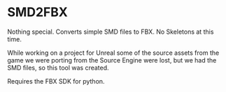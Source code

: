 # SMD2FBX

Nothing special. Converts simple SMD files to FBX. No Skeletons at this time.

While working on a project for Unreal some of the source assets from the game we were porting from the Source Engine were lost, but we had the SMD files, so this tool was created.

Requires the FBX SDK for python.